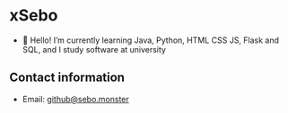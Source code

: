 # xSebo
- 👋 Hello!
I’m currently learning Java, Python, HTML CSS JS, Flask and SQL, and I study software at university

## Contact information
- Email: github@sebo.monster

<!---
xSebo/xSebo is a ✨ special ✨ repository because its `README.md` (this file) appears on your GitHub profile.
You can click the Preview link to take a look at your changes.
--->
